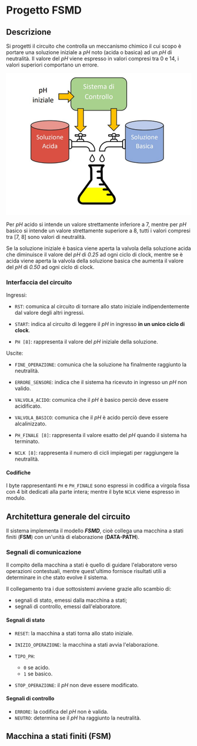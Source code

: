 # Progetto FSMD

## Descrizione

Si progetti il circuito che controlla un meccanismo chimico il cui scopo è portare una soluzione iniziale a *pH* noto (acida o basica) ad un *pH* di neutralità. Il valore del *pH* viene espresso in valori compresi tra 0 e 14, i valori superiori comportano un errore.

![Sistema](img/Sistema.jpg)

Per *pH* acido si intende un valore strettamente inferiore a 7, mentre per *pH* basico si intende un valore strettamente superiore a 8, tutti i valori compresi tra [7, 8] sono valori di neutralità.

Se la soluzione iniziale è basica viene aperta la valvola della soluzione acida che diminuisce il valore del *pH* di *0.25* ad ogni ciclo di clock, mentre se è acida viene aperta la valvola della soluzione basica che aumenta il valore del *pH* di *0.50* ad ogni ciclo di clock.

### Interfaccia del circuito

Ingressi:

- `RST`: comunica al circuito di tornare allo stato iniziale indipendentemente dal valore degli altri ingressi.

- `START`: indica al circuito di leggere il *pH* in ingresso **in un unico ciclo di clock**.

- `PH [8]`: rappresenta il valore del *pH* iniziale della soluzione.

Uscite:

- `FINE_OPERAZIONE`: comunica che la soluzione ha finalmente raggiunto la neutralità.

- `ERRORE_SENSORE`: indica che il sistema ha ricevuto in ingresso un *pH* non valido.

- `VALVOLA_ACIDO`: comunica che il *pH* è basico perciò deve essere acidificato.

- `VALVOLA_BASICO`: comunica che il *pH* è acido perciò deve essere alcalinizzato.

- `PH_FINALE [8]`: rappresenta il valore esatto del *pH* quando il sistema ha terminato.

- `NCLK [8]`: rappresenta il numero di cicli impiegati per raggiungere la neutralità.

#### Codifiche

I byte rappresentanti `PH` e `PH_FINALE` sono espressi in codifica a virgola fissa con 4 bit dedicati alla parte intera; mentre il byte `NCLK` viene espresso in modulo.

## Architettura generale del circuito

Il sistema implementa il modello ***FSMD***, cioè collega una macchina a stati finiti (**FSM**) con un'unità di elaborazione (**DATA-PATH**).

<!-- Immagine da sistmare i collegamenti tra FSM e DATA-PATH -->

### Segnali di comunicazione

Il compito della macchina a stati è quello di guidare l'elaboratore verso operazioni contestuali, mentre quest'ultimo fornisce risultati utili a determinare in che stato evolve il sistema.

Il collegamento tra i due sottosistemi avviene grazie allo scambio di:

- segnali di stato, emessi dalla macchina a stati;
- segnali di controllo, emessi dall'elaboratore.

#### Segnali di stato

- `RESET`: la macchina a stati torna allo stato iniziale.
- `INIZIO_OPERAZIONE`: la macchina a stati avvia l'elaborazione.

- `TIPO_PH`:
  - `0` se acido.
  - `1` se basico.

- `STOP_OPERAZIONE`: il *pH* non deve essere modificato.

#### Segnali di controllo

- `ERRORE`: la codifica del *pH* non è valida.
- `NEUTRO`: determina se il *pH* ha raggiunto la neutralità.

## Macchina a stati finiti (FSM)

<!-- Stati della FSM:

- `Reset`, stato iniziale del circuito
- `Errore`, stato raggiunto in caso di *pH* invalido
- `Acido`, stato raggiunto in caso di *pH* acido
- `Basico`, stato raggiunto in caso di *pH* basico
- `Neutro`, stato raggiunto dopo che il *pH* ha raggiunto la neutralità 

## Elaboratore (DATA-PATH)

Il DATA-PATH è strutturato in 2 parti:

1. Contatore: effetua il conteggio dei cicli di clock che ci vogliono per completare l'operazione;
1. Elaboratore: porta il *pH* a un livello di neutralità oppure stampa l'errore se la codifica inserita non soddisfa i requisiti.

<!-- Inserisci Datapath -D->

## Statistiche del circuito

Quando si prova il circuito vengono stampati dei warning con su scritto *"does not fanot"* sono le uscite dei componenti interni che non vengono portate in output quindi possono essere ingorati, essi spariranno dopo l'ottimizzazione della ***FSMD***.

Le statistiche del circuito prima dell'ottimizzazione per area sono:
<!-- SCREEN STATISTICHE -S->

Per minimizzare la **FSM** i comandi da eseguire sono:

```sis
state_minimize stamina
state_assign jedi
source script.rugged
source script.rugged
source script.rugged
```

## Numero di gate e ritardo

Il numero di gate del circuito è <!-- NUMERO GATE-D->.

## La descrizione delle scelte progettuali

Durante l'implementazione del progetto abbiamo fatto le seguenti scelte progettuali:

1. Per controllare se il *pH* è acido oppure basico sfruttiamo il bit più significativo se esso è a 0 allora è acido se è a 1 allora è basico, però questo comprenderebbe che anche i valori neutri vengono assegnati a uno dei due tipi. Per risolvere questo problema abbiamo messo un controllore di neutralità nel DATA-PATH in modo tale che il DATA-PATH comunichi alla FSM di cambiare stato da ***Acido*** oppure ***Basico*** a ***Neutro***.

1. Per controllare l'errore abbiamo aggiunto un componente al DATA-PATH che restituisce uno se e solo se è presente un errore (pH > 14) in questo modo la FSM cambia stato da ***Reset*** a ***Errore***.

1. Se l'utente dallo stato di ***Errore*** oppure ***Neutro*** non inserisce **RST** a *1* la FSM rimane sullo stato in cui si trova.

1. Per semplificare la scrittura e la lettura dei componenti in formato `blif` abbiamo suddiviso il DATA-PATH in più pezzi (`error.blif`, `modifier.blif`, `neutral.blif`, `counter.blif`) che poi abbiamo unito utilizzando i `subckt` e i `search`.

-->